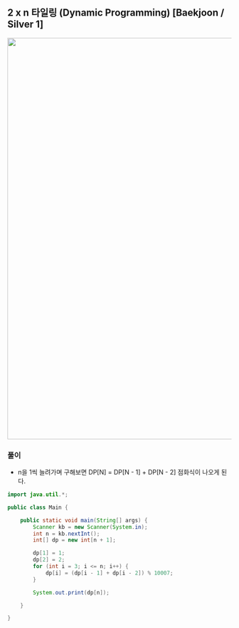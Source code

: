 ## 2 x n 타일링 (Dynamic Programming) [Baekjoon / Silver 1]

<img src="https://user-images.githubusercontent.com/35963403/173198837-4318ca7b-d3c9-4d3d-9641-7420264d87ef.JPG" width="900">

### 풀이

- n을 1씩 늘려가며 구해보면 DP[N] = DP[N - 1] + DP[N - 2] 점화식이 나오게 된다.

```java
import java.util.*;

public class Main {

    public static void main(String[] args) {
        Scanner kb = new Scanner(System.in);
        int n = kb.nextInt();
        int[] dp = new int[n + 1];

        dp[1] = 1;
        dp[2] = 2;
        for (int i = 3; i <= n; i++) {
            dp[i] = (dp[i - 1] + dp[i - 2]) % 10007;
        }

        System.out.print(dp[n]);

    }

}
```